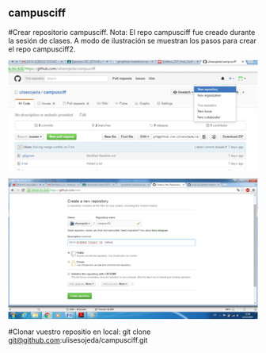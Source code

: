 ## campusciff
#Crear repositorio campusciff. Nota: El repo campusciff fue creado durante la sesión de clases. A modo de ilustración se muestran los pasos para crear el repo campusciff2.

![Crear Repo1](img/create_repo1.png)

![Crear Repo2](img/create_repo2.png)

#Clonar vuestro repositio en local: git clone git@github.com:ulisesojeda/campusciff.git

